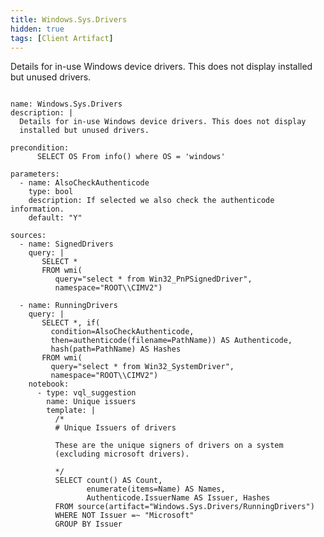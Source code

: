 ```yaml
---
title: Windows.Sys.Drivers
hidden: true
tags: [Client Artifact]
---
```


Details for in-use Windows device drivers. This does not display
installed but unused drivers.


<pre><code class="language-yaml">
name: Windows.Sys.Drivers
description: |
  Details for in-use Windows device drivers. This does not display
  installed but unused drivers.

precondition:
      SELECT OS From info() where OS = &#x27;windows&#x27;

parameters:
  - name: AlsoCheckAuthenticode
    type: bool
    description: If selected we also check the authenticode information.
    default: &quot;Y&quot;

sources:
  - name: SignedDrivers
    query: |
       SELECT *
       FROM wmi(
          query=&quot;select * from Win32_PnPSignedDriver&quot;,
          namespace=&quot;ROOT\\CIMV2&quot;)

  - name: RunningDrivers
    query: |
       SELECT *, if(
         condition=AlsoCheckAuthenticode,
         then=authenticode(filename=PathName)) AS Authenticode,
         hash(path=PathName) AS Hashes
       FROM wmi(
         query=&quot;select * from Win32_SystemDriver&quot;,
         namespace=&quot;ROOT\\CIMV2&quot;)
    notebook:
      - type: vql_suggestion
        name: Unique issuers
        template: |
          /*
          # Unique Issuers of drivers

          These are the unique signers of drivers on a system
          (excluding microsoft drivers).

          */
          SELECT count() AS Count,
                 enumerate(items=Name) AS Names,
                 Authenticode.IssuerName AS Issuer, Hashes
          FROM source(artifact=&quot;Windows.Sys.Drivers/RunningDrivers&quot;)
          WHERE NOT Issuer =~ &quot;Microsoft&quot;
          GROUP BY Issuer

</code></pre>

